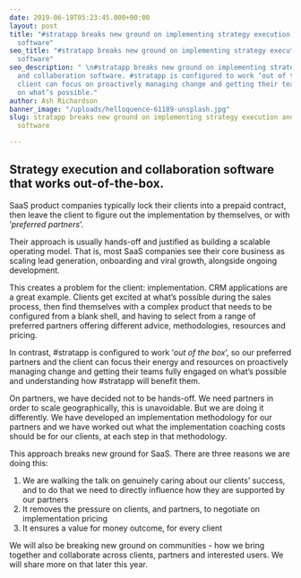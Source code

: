 ```yaml
---
date: 2019-06-19T05:23:45.000+00:00
layout: post
title: "#stratapp breaks new ground on implementing strategy execution and collaboration
  software"
seo_title: "#stratapp breaks new ground on implementing strategy execution and collaboration
  software"
seo_description: " \n#stratapp breaks new ground on implementing strategy execution
  and collaboration software. #stratapp is configured to work ‘out of the box’. The
  client can focus on proactively managing change and getting their teams fully engaged
  on what’s possible."
author: Ash Richardson
banner_image: "/uploads/helloquence-61189-unsplash.jpg"
slug: stratapp breaks new ground on implementing strategy execution and collaboration
  software

---
```

## Strategy execution and collaboration software that works out-of-the-box.

SaaS product companies typically lock their clients into a prepaid contract, then leave the client to figure out the implementation by themselves, or with ‘_preferred partners_’.

Their approach is usually hands-off and justified as building a scalable operating model. That is, most SaaS companies see their core business as scaling lead generation, onboarding and viral growth, alongside ongoing development.

This creates a problem for the client: implementation. CRM applications are a great example. Clients get excited at what’s possible during the sales process, then find themselves with a complex product that needs to be configured from a blank shell, and having to select from a range of preferred partners offering different advice, methodologies, resources and pricing.

In contrast, #stratapp is configured to work ‘_out of the box_’, so our preferred partners and the client can focus their energy and resources on proactively managing change and getting their teams fully engaged on what’s possible and understanding how #stratapp will benefit them.

On partners, we have decided not to be hands-off. We need partners in order to scale geographically, this is unavoidable. But we are doing it differently. We have developed an implementation methodology for our partners and we have worked out what the implementation coaching costs should be for our clients, at each step in that methodology.

This approach breaks new ground for SaaS. There are three reasons we are doing this:

1. We are walking the talk on genuinely caring about our clients’ success, and to do that we need to directly influence how they are supported by our partners
2. It removes the pressure on clients, and partners, to negotiate on implementation pricing
3. It ensures a value for money outcome, for every client

We will also be breaking new ground on communities - how we bring together and collaborate across clients, partners and interested users. We will share more on that later this year.